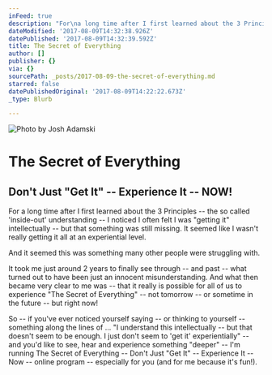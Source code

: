 ```yaml
---
inFeed: true
description: "For\na long time after I first learned about the 3 Principles – the so called ‘inside-out’\nunderstanding – I noticed I often felt I was “getting it” intellectually – but that\nsomething was still missing.\_\_ It seemed\nlike I wasn’t really getting it all at an experiential level."
dateModified: '2017-08-09T14:32:38.926Z'
datePublished: '2017-08-09T14:32:39.592Z'
title: The Secret of Everything
author: []
publisher: {}
via: {}
sourcePath: _posts/2017-08-09-the-secret-of-everything.md
starred: false
datePublishedOriginal: '2017-08-09T14:22:22.673Z'
_type: Blurb

---
```

![Photo by Josh Adamski](https://the-grid-user-content.s3-us-west-2.amazonaws.com/aa06b19d-0cb4-4b3f-b8c0-b46fbed11e68.png)

# The Secret of Everything

## Don't Just "Get It" -- Experience It -- NOW!

For
a long time after I first learned about the 3 Principles -- the so called 'inside-out'
understanding -- I noticed I often felt I was "getting it" intellectually -- but that
something was still missing.   It seemed
like I wasn't really getting it all at an experiential level.

And
it seemed this was something many other people were struggling with. 

It
took me just around 2 years to finally see through -- and past -- what turned out
to have been just an innocent misunderstanding.   And what then became very clear to me was --
that it really is possible for all of us to experience "The Secret of
Everything" -- not tomorrow -- or sometime in the future -- but right now! 

So
-- if you've ever noticed yourself saying -- or thinking to yourself -- something
along the lines of ... "I understand this intellectually -- but that doesn't seem
to be enough.   I just don't seem to 'get
it' experientially" -- and you'd like to see, hear and experience something "deeper"
-- I'm running The Secret of Everything -- Don't Just "Get It" -- Experience It --
Now -- online program -- especially for you (and for me because it's fun!).